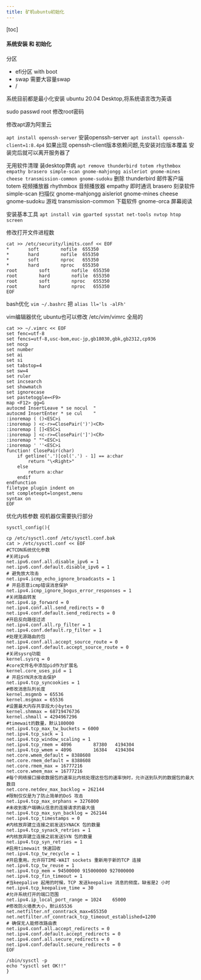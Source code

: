 ```yaml
---
title: 矿机ubuntu初始化
---
```


[toc]

#### 系统安装 和 初始化

分区
- efi分区 with boot
- swap 需要大容量swap
- /

系统目前都是最小化安装 ubuntu 20.04 Desktop,将系统语言改为英语
	
sudo passwd root
修改root密码

修改apt源为阿里云

`apt install openssh-server`
安装openssh-server
`apt install openssh-client=1:8.4p4`
如果出现 openssh-client版本依赖问题,先安装对应版本覆盖
安装完后就可以离开服务器了

无用软件清理 装desktop弊病
`apt remove thunderbird totem rhythmbox empathy brasero simple-scan gnome-mahjongg aisleriot gnome-mines cheese transmission-common gnome-sudoku`
删除
thunderbird		邮件客户端
totem			视频播放器
rhythmbox		音频播放器
empathy			即时通讯
brasero			刻录软件
simple-scan		扫描仪
gnome-mahjongg aisleriot gnome-mines cheese gnome-sudoku	游戏
transmission-common	下载软件
gnome-orca		屏幕阅读

安装基本工具
`apt install vim gparted sysstat net-tools nvtop htop screen`

修改打开文件进程数
```
cat >> /etc/security/limits.conf << EOF
*		soft		nofile	655350
*		hard		nofile	655350
*		soft		nproc	655350
*		hard		nproc	655350
root		soft		nofile	655350
root		hard		nofile	655350
root		soft		nproc	655350
root		hard		nproc	655350
EOF
```

bash优化
`vim ~/.bashrc`
把 `alias ll='ls -alFh'`

vim编辑器优化
ubuntu也可以修改 /etc/vim/vimrc 全局的
```
cat >> ~/.vimrc << EOF
set fenc=utf-8
set fencs=utf-8,usc-bom,euc-jp,gb18030,gbk,gb2312,cp936
set nocp
set number
set ai
set si
set tabstop=4
set sw=4
set ruler
set incsearch
set showmatch
set ignorecase
set pastetoggle=<F9>
map <F12> gg=G
autocmd InsertLeave * se nocul  "
autocmd InsertEnter * se cul    "
:inoremap ( ()<ESC>i
:inoremap ) <c-r>=ClosePair(')')<CR>
:inoremap [ []<ESC>i
:inoremap ] <c-r>=ClosePair(']')<CR>
:inoremap " ""<ESC>i
:inoremap ' ''<ESC>i
function! ClosePair(char)
    if getline('.')[col('.') - 1] == a:char
        return "\<Right>"
    else
        return a:char
    endif
endfunction
filetype plugin indent on
set completeopt=longest,menu
syntax on
EOF
```

优化内核参数 视机器仅需要执行部分
```
sysctl_config(){

cp /etc/sysctl.conf /etc/sysctl.conf.bak
cat > /etc/sysctl.conf << EOF
#CTCDN系统优化参数
#关闭ipv6
net.ipv6.conf.all.disable_ipv6 = 1
net.ipv6.conf.default.disable_ipv6 = 1
# 避免放大攻击
net.ipv4.icmp_echo_ignore_broadcasts = 1
# 开启恶意icmp错误消息保护
net.ipv4.icmp_ignore_bogus_error_responses = 1
#关闭路由转发
net.ipv4.ip_forward = 0
net.ipv4.conf.all.send_redirects = 0
net.ipv4.conf.default.send_redirects = 0
#开启反向路径过滤
net.ipv4.conf.all.rp_filter = 1
net.ipv4.conf.default.rp_filter = 1
#处理无源路由的包
net.ipv4.conf.all.accept_source_route = 0
net.ipv4.conf.default.accept_source_route = 0
#关闭sysrq功能
kernel.sysrq = 0
#core文件名中添加pid作为扩展名
kernel.core_uses_pid = 1
# 开启SYN洪水攻击保护
net.ipv4.tcp_syncookies = 1
#修改消息队列长度
kernel.msgmnb = 65536
kernel.msgmax = 65536
#设置最大内存共享段大小bytes
kernel.shmmax = 68719476736
kernel.shmall = 4294967296
#timewait的数量，默认180000
net.ipv4.tcp_max_tw_buckets = 6000
net.ipv4.tcp_sack = 1
net.ipv4.tcp_window_scaling = 1
net.ipv4.tcp_rmem = 4096        87380   4194304
net.ipv4.tcp_wmem = 4096        16384   4194304
net.core.wmem_default = 8388608
net.core.rmem_default = 8388608
net.core.rmem_max = 16777216
net.core.wmem_max = 16777216
#每个网络接口接收数据包的速率比内核处理这些包的速率快时，允许送到队列的数据包的最大数目
net.core.netdev_max_backlog = 262144
#限制仅仅是为了防止简单的DoS 攻击
net.ipv4.tcp_max_orphans = 3276800
#未收到客户端确认信息的连接请求的最大值
net.ipv4.tcp_max_syn_backlog = 262144
net.ipv4.tcp_timestamps = 0
#内核放弃建立连接之前发送SYNACK 包的数量
net.ipv4.tcp_synack_retries = 1
#内核放弃建立连接之前发送SYN 包的数量
net.ipv4.tcp_syn_retries = 1
#启用timewait 快速回收
net.ipv4.tcp_tw_recycle = 1
#开启重用。允许将TIME-WAIT sockets 重新用于新的TCP 连接
net.ipv4.tcp_tw_reuse = 1
net.ipv4.tcp_mem = 94500000 915000000 927000000
net.ipv4.tcp_fin_timeout = 1
#当keepalive 起用的时候，TCP 发送keepalive 消息的频度。缺省是2 小时
net.ipv4.tcp_keepalive_time = 30
#允许系统打开的端口范围
net.ipv4.ip_local_port_range = 1024    65000
#修改防火墙表大小，默认65536
net.netfilter.nf_conntrack_max=655350
net.netfilter.nf_conntrack_tcp_timeout_established=1200
# 确保无人能修改路由表
net.ipv4.conf.all.accept_redirects = 0
net.ipv4.conf.default.accept_redirects = 0
net.ipv4.conf.all.secure_redirects = 0
net.ipv4.conf.default.secure_redirects = 0
EOF
        
/sbin/sysctl -p
echo "sysctl set OK!!"
}
```
